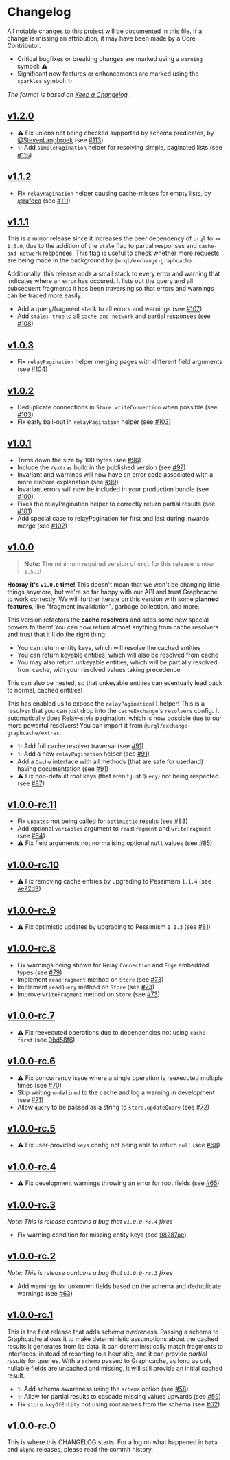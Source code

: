 # Changelog

All notable changes to this project will be documented in this file.
If a change is missing an attribution, it may have been made by a Core Contributor.

- Critical bugfixes or breaking changes are marked using a `warning` symbol: ⚠️
- Significant new features or enhancements are marked using the `sparkles` symbol: ✨

_The format is based on [Keep a Changelog](http://keepachangelog.com/)._

## [v1.2.0](https://github.com/FormidableLabs/urql-exchange-graphcache/compare/v1.1.2...v1.2.0)

- ⚠️ Fix unions not being checked supported by schema predicates, by [@StevenLangbroek](https://github.com/StevenLangbroek) (see [#113](https://github.com/FormidableLabs/urql-exchange-graphcache/pull/113))
- ✨ Add `simplePagination` helper for resolving simple, paginated lists (see [#115](https://github.com/FormidableLabs/urql-exchange-graphcache/pull/115))

## [v1.1.2](https://github.com/FormidableLabs/urql-exchange-graphcache/compare/v1.1.1...v1.1.2)

- Fix `relayPagination` helper causing cache-misses for empty lists, by [@rafeca](https://github.com/rafeca) (see [#111](https://github.com/FormidableLabs/urql-exchange-graphcache/pull/111))

## [v1.1.1](https://github.com/FormidableLabs/urql-exchange-graphcache/compare/v1.0.3...v1.1.1)

This is a minor release since it increases the peer dependency of `urql` to `>= 1.6.0`, due to the addition
of the `stale` flag to partial responses and `cache-and-network` responses. This flag is useful to check
whether more requests are being made in the background by `@urql/exchange-graphcache`.

Additionally, this release adds a small stack to every error and warning that indicates where an
error has occured. It lists out the query and all subsequent fragments it has been traversing
so that errors and warnings can be traced more easily.

- Add a query/fragment stack to all errors and warnings (see [#107](https://github.com/FormidableLabs/urql-exchange-graphcache/pull/107))
- Add `stale: true` to all `cache-and-network` and partial responses (see [#108](https://github.com/FormidableLabs/urql-exchange-graphcache/pull/108))

## [v1.0.3](https://github.com/FormidableLabs/urql-exchange-graphcache/compare/v1.0.2...v1.0.3)

- Fix `relayPagination` helper merging pages with different field arguments (see [#104](https://github.com/FormidableLabs/urql-exchange-graphcache/pull/104))

## [v1.0.2](https://github.com/FormidableLabs/urql-exchange-graphcache/compare/v1.0.1...v1.0.2)

- Deduplicate connections in `Store.writeConnection` when possible (see [#103](https://github.com/FormidableLabs/urql-exchange-graphcache/pull/103))
- Fix early bail-out in `relayPagination` helper (see [#103](https://github.com/FormidableLabs/urql-exchange-graphcache/pull/103))

## [v1.0.1](https://github.com/FormidableLabs/urql-exchange-graphcache/compare/v1.0.0...v1.0.1)

- Trims down the size by 100 bytes (see [#96](https://github.com/FormidableLabs/urql-exchange-graphcache/pull/96))
- Include the `/extras` build in the published version (see [#97](https://github.com/FormidableLabs/urql-exchange-graphcache/pull/97))
- Invariant and warnings will now have an error code associated with a more elabore explanation (see [#99](https://github.com/FormidableLabs/urql-exchange-graphcache/pull/99))
- Invariant errors will now be included in your production bundle (see [#100](https://github.com/FormidableLabs/urql-exchange-graphcache/pull/100))
- Fixes the relayPagination helper to correctly return partial results (see [#101](https://github.com/FormidableLabs/urql-exchange-graphcache/pull/101))
- Add special case to relayPagination for first and last during inwards merge (see [#102](https://github.com/FormidableLabs/urql-exchange-graphcache/pull/102))

## [v1.0.0](https://github.com/FormidableLabs/urql-exchange-graphcache/compare/v1.0.0-rc.11...v1.0.0)

> **Note:** The minimum required version of `urql` for this release is now `1.5.1`!

**Hooray it's `v1.0.0` time!** This doesn't mean that we won't be changing little things anymore, but we're so far happy with our API and trust Graphcache to work correctly. We will further iterate on this version with some **planned features**, like "fragment invalidation", garbage collection, and more.

This version refactors the **cache resolvers** and adds some new special powers to them! You can now return almost anything from cache resolvers and trust that it'll do the right thing:

- You can return entity keys, which will resolve the cached entities
- You can return keyable entities, which will also be resolved from cache
- You may also return unkeyable entities, which will be partially resolved from cache, with your resolved values taking precedence

This can also be nested, so that unkeyable entities can eventually lead back to normal, cached entities!

This has enabled us to expose the `relayPagination()` helper! This is a resolver that you can just drop into the `cacheExchange`'s `resolvers` config. It automatically does Relay-style pagination, which is now possible due to our more powerful resolvers! You can import it from `@urql/exchange-graphcache/extras`.

- ✨ Add full cache resolver traversal (see [#91](https://github.com/FormidableLabs/urql-exchange-graphcache/pull/91))
- ✨ Add a new `relayPagination` helper (see [#91](https://github.com/FormidableLabs/urql-exchange-graphcache/pull/91))
- Add a `Cache` interface with all methods (that are safe for userland) having documentation (see [#91](https://github.com/FormidableLabs/urql-exchange-graphcache/pull/91))
- ⚠ Fix non-default root keys (that aren't just `Query`) not being respected (see [#87](https://github.com/FormidableLabs/urql-exchange-graphcache/pull/87))

## [v1.0.0-rc.11](https://github.com/FormidableLabs/urql-exchange-graphcache/compare/v1.0.0-rc.10...v1.0.0-rc.11)

- Fix `updates` not being called for `optimistic` results (see [#83](https://github.com/FormidableLabs/urql-exchange-graphcache/pull/83))
- Add optional `variables` argument to `readFragment` and `writeFragment` (see [#84](https://github.com/FormidableLabs/urql-exchange-graphcache/pull/84))
- ⚠ Fix field arguments not normalising optional `null` values (see [#85](https://github.com/FormidableLabs/urql-exchange-graphcache/pull/85))

## [v1.0.0-rc.10](https://github.com/FormidableLabs/urql-exchange-graphcache/compare/v1.0.0-rc.9...v1.0.0-rc.10)

- ⚠ Fix removing cache entries by upgrading to Pessimism `1.1.4` (see [ae72d3](https://github.com/FormidableLabs/urql-exchange-graphcache/commit/ae72d3b1c8b3e5965e122d5509eb561f68579474))

## [v1.0.0-rc.9](https://github.com/FormidableLabs/urql-exchange-graphcache/compare/v1.0.0-rc.8...v1.0.0-rc.9)

- ⚠ Fix optimistic updates by upgrading to Pessimism `1.1.3` (see [#81](https://github.com/FormidableLabs/urql-exchange-graphcache/pull/81))

## [v1.0.0-rc.8](https://github.com/FormidableLabs/urql-exchange-graphcache/compare/v1.0.0-rc.7...v1.0.0-rc.8)

- Fix warnings being shown for Relay `Connection` and `Edge` embedded types (see [#79](https://github.com/FormidableLabs/urql-exchange-graphcache/pull/79))
- Implement `readFragment` method on `Store` (see [#73](https://github.com/FormidableLabs/urql-exchange-graphcache/pull/73))
- Implement `readQuery` method on `Store` (see [#73](https://github.com/FormidableLabs/urql-exchange-graphcache/pull/73))
- Improve `writeFragment` method on `Store` (see [#73](https://github.com/FormidableLabs/urql-exchange-graphcache/pull/73))

## [v1.0.0-rc.7](https://github.com/FormidableLabs/urql-exchange-graphcache/compare/v1.0.0-rc.6...v1.0.0-rc.7)

- ⚠ Fix reexecuted operations due to dependencies not using `cache-first` (see [0bd58f6](https://github.com/FormidableLabs/urql-exchange-graphcache/commit/0bd58f6))

## [v1.0.0-rc.6](https://github.com/FormidableLabs/urql-exchange-graphcache/compare/v1.0.0-rc.5...v1.0.0-rc.6)

- ⚠ Fix concurrency issue where a single operation is reexecuted multiple times (see [#70](https://github.com/FormidableLabs/urql-exchange-graphcache/pull/70))
- Skip writing `undefined` to the cache and log a warning in development (see [#71](https://github.com/FormidableLabs/urql-exchange-graphcache/pull/71))
- Allow `query` to be passed as a string to `store.updateQuery` (see [#72](https://github.com/FormidableLabs/urql-exchange-graphcache/pull/72))

## [v1.0.0-rc.5](https://github.com/FormidableLabs/urql-exchange-graphcache/compare/v1.0.0-rc.4...v1.0.0-rc.5)

- ⚠ Fix user-provided `keys` config not being able to return `null` (see [#68](https://github.com/FormidableLabs/urql-exchange-graphcache/pull/68))

## [v1.0.0-rc.4](https://github.com/FormidableLabs/urql-exchange-graphcache/compare/v1.0.0-rc.3...v1.0.0-rc.4)

- ⚠ Fix development warnings throwing an error for root fields (see [#65](https://github.com/FormidableLabs/urql-exchange-graphcache/pull/65))

## [v1.0.0-rc.3](https://github.com/FormidableLabs/urql-exchange-graphcache/compare/v1.0.0-rc.2...v1.0.0-rc.3)

_Note: This is release contains a bug that `v1.0.0-rc.4` fixes_

- Fix warning condition for missing entity keys (see [98287ae](https://github.com/FormidableLabs/urql-exchange-graphcache/commit/98287ae))

## [v1.0.0-rc.2](https://github.com/FormidableLabs/urql-exchange-graphcache/compare/v1.0.0-rc.1...v1.0.0-rc.2)

_Note: This is release contains a bug that `v1.0.0-rc.3` fixes_

- Add warnings for unknown fields based on the schema and deduplicate warnings (see [#63](https://github.com/FormidableLabs/urql-exchange-graphcache/pull/63))

## [v1.0.0-rc.1](https://github.com/FormidableLabs/urql-exchange-graphcache/compare/v1.0.0-rc.0...v1.0.0-rc.1)

This is the first release that adds _schema awareness_. Passing a schema to Graphcache allows it to make deterministic
assumptions about the cached results it generates from its data. It can deterministically match fragments to interfaces,
instead of resorting to a heuristic, and it can provide _partial results_ for queries. With a `schema` passed to Graphcache,
as long as only nullable fields are uncached and missing, it will still provide an initial cached result.

- ✨ Add schema awareness using the `schema` option (see [#58](https://github.com/FormidableLabs/urql-exchange-graphcache/pull/58))
- ✨ Allow for partial results to cascade missing values upwards (see [#59](https://github.com/FormidableLabs/urql-exchange-graphcache/pull/59))
- Fix `store.keyOfEntity` not using root names from the schema (see [#62](https://github.com/FormidableLabs/urql-exchange-graphcache/pull/62))

## v1.0.0-rc.0

This is where this CHANGELOG starts.
For a log on what happened in `beta` and `alpha` releases, please read the commit history.

